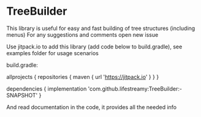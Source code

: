 # TreeBuilder
This library is useful for easy and fast building of tree structures (including menus)
For any suggestions and comments open new issue

Use jitpack.io to add this library (add code below to build.gradle), see examples folder for usage scenarios


build.gradle:

allprojects {
    repositories {
        maven { url 'https://jitpack.io' }
    }
}


dependencies {
    implementation 'com.github.lifestreamy:TreeBuilder:-SNAPSHOT'
}



And read documentation in the code, it provides all the needed info



